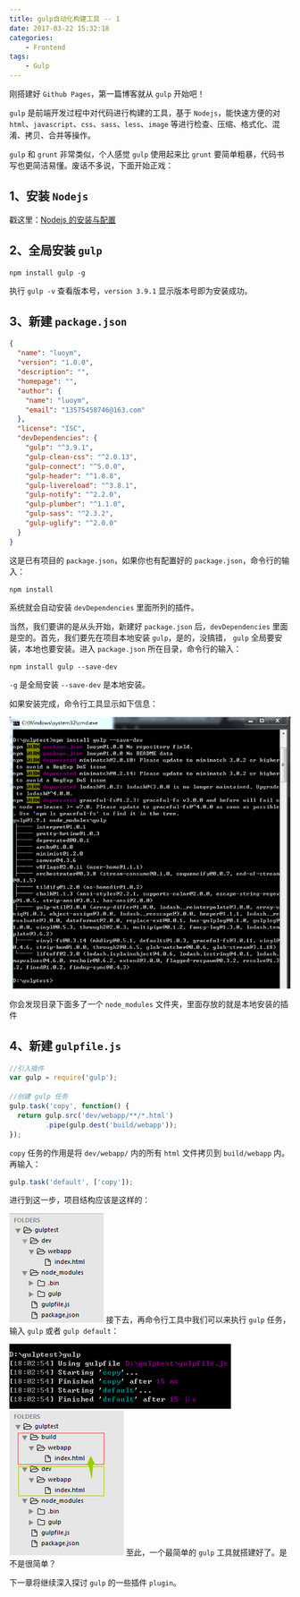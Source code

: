```yaml
---
title: gulp自动化构建工具 -- 1
date: 2017-03-22 15:32:18
categories:
    - Frontend
tags:
    - Gulp
---
```


刚搭建好 `Github Pages`，第一篇博客就从 `gulp` 开始吧！

`gulp` 是前端开发过程中对代码进行构建的工具，基于 `Nodejs`，能快速方便的对 `html`、`javascript`、`css`、`sass`、`less`、`image` 等进行检查、压缩、格式化、混淆、拷贝、合并等操作。
<!-- more -->
`gulp` 和 `grunt` 非常类似，个人感觉 `gulp` 使用起来比 `grunt` 要简单粗暴，代码书写也更简洁易懂。废话不多说，下面开始正戏：

## 1、安装 `Nodejs`
戳这里：[Nodejs 的安装与配置](#)

## 2、全局安装 `gulp`
```
npm install gulp -g
```
执行 `gulp -v` 查看版本号，`version 3.9.1` 显示版本号即为安装成功。

## 3、新建 `package.json`
``` json
{
  "name": "luoym",
  "version": "1.0.0",
  "description": "",
  "homepage": "",
  "author": {
    "name": "luoym",
    "email": "13575458746@163.com"
  },
  "license": "ISC",
  "devDependencies": {
    "gulp": "^3.9.1",
    "gulp-clean-css": "^2.0.13",
    "gulp-connect": "^5.0.0",
    "gulp-header": "^1.8.8",
    "gulp-livereload": "^3.8.1",
    "gulp-notify": "^2.2.0",
    "gulp-plumber": "^1.1.0",
    "gulp-sass": "^2.3.2",
    "gulp-uglify": "^2.0.0"
  }
}
```
这是已有项目的 `package.json`，如果你也有配置好的 `package.json`，命令行的输入：
```
npm install
```
系统就会自动安装 `devDependencies` 里面所列的插件。

当然，我们要讲的是从头开始，新建好 `package.json` 后，`devDependencies` 里面是空的。首先，我们要先在项目本地安装 `gulp`，是的，没搞错， `gulp` 全局要安装，本地也要安装。进入 `package.json` 所在目录，命令行的输入：
```
npm install gulp --save-dev
```
`-g` 是全局安装 `--save-dev` 是本地安装。

如果安装完成，命令行工具显示如下信息：

![gulp-1.png](/assets/images/gulp-1.png)

你会发现目录下面多了一个 `node_modules` 文件夹，里面存放的就是本地安装的插件

## 4、新建 `gulpfile.js`
``` javascript
//引入插件
var gulp = require('gulp');

//创建 gulp 任务
gulp.task('copy', function() {
  return gulp.src('dev/webapp/**/*.html')
         .pipe(gulp.dest('build/webapp'));
});
```
`copy` 任务的作用是将 `dev/webapp/` 内的所有 `html` 文件拷贝到 `build/webapp` 内。再输入：
``` javascript
gulp.task('default', ['copy']);
```
进行到这一步，项目结构应该是这样的：

![gulp-2.png](/assets/images/gulp-2.png)
接下去，再命令行工具中我们可以来执行 `gulp` 任务，输入 `gulp` 或者 `gulp default`：

![gulp-3.png](/assets/images/gulp-3.png)
![gulp-4.png](/assets/images/gulp-4.png)
至此，一个最简单的 `gulp` 工具就搭建好了。是不是很简单？

下一章将继续深入探讨 `gulp` 的一些插件 `plugin`。




